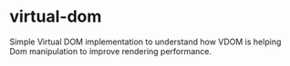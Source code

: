 # virtual-dom
Simple Virtual DOM implementation to understand how VDOM is helping Dom manipulation to improve rendering performance. 
